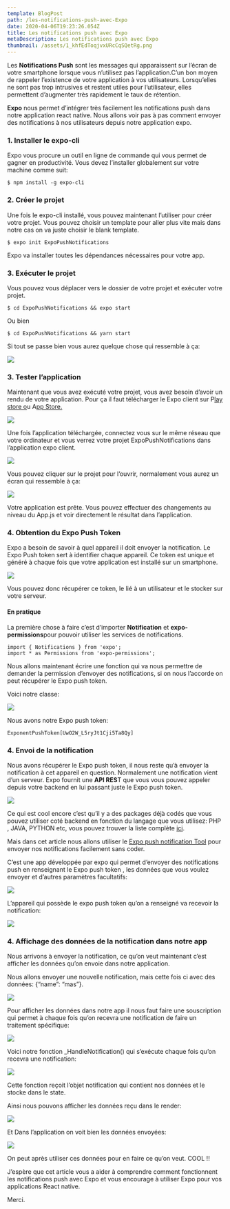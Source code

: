 ```yaml
---
template: BlogPost
path: /les-notifications-push-avec-Expo
date: 2020-04-06T19:23:26.054Z
title: Les notifications push avec Expo
metaDescription: Les notifications push avec Expo
thumbnail: /assets/1_khfEdToqjvxURcCqSQetRg.png
---
```

Les **Notifications Push** sont les messages qui apparaissent sur l’écran de votre smartphone lorsque vous n’utilisez pas l’application.C’un bon moyen de rappeler l’existence de votre application à vos utilisateurs. Lorsqu’elles ne sont pas trop intrusives et restent utiles pour l’utilisateur, elles permettent d’augmenter très rapidement le taux de rétention.

**Expo** nous permet d’intégrer très facilement les notifications push dans notre application react native. Nous allons voir pas à pas comment envoyer des notifications à nos utilisateurs depuis notre application expo.

### 1. Installer le expo-cli

Expo vous procure un outil en ligne de commande qui vous permet de gagner en productivité. Vous devez l’installer globalement sur votre machine comme suit:

```
$ npm install -g expo-cli
```

### 2. Créer le projet

Une fois le expo-cli installé, vous pouvez maintenant l’utiliser pour créer votre projet. Vous pouvez choisir un template pour aller plus vite mais dans notre cas on va juste choisir le blank template.

```
$ expo init ExpoPushNotifications
```

Expo va installer toutes les dépendances nécessaires pour votre app.

### 3. Exécuter le projet

Vous pouvez vous déplacer vers le dossier de votre projet et exécuter votre projet.

```
$ cd ExpoPushNotifications && expo start
```

Ou bien

```
$ cd ExpoPushNotifications && yarn start
```

Si tout se passe bien vous aurez quelque chose qui ressemble à ça:

![](https://cdn-images-1.medium.com/max/1600/1*y2Ncyk2CkPvUgqdPC-uS0Q.png)

### 3. Tester l’application

Maintenant que vous avez exécuté votre projet, vous avez besoin d’avoir un rendu de votre application. Pour ça il faut télécharger le Expo client sur P[lay store o](https://play.google.com/store/apps/details?id=host.exp.exponent&referrer=www)u A[pp Store.](https://apps.apple.com/app/apple-store/id982107779)

![](https://cdn-images-1.medium.com/max/1600/1*O0gi8HJkCyY0kZYtwljFig.png)

Une fois l’application téléchargée, connectez vous sur le même réseau que votre ordinateur et vous verrez votre projet ExpoPushNotifications dans l’application expo client.

![](https://cdn-images-1.medium.com/max/1600/1*0Dtbvcda-O-AIB15BYrqUQ.png)

Vous pouvez cliquer sur le projet pour l’ouvrir, normalement vous aurez un écran qui ressemble à ça:

![](https://cdn-images-1.medium.com/max/1600/1*BdnFsjUSyYLGR5yNscyKtg.png)

Votre application est prête. Vous pouvez effectuer des changements au niveau du App.js et voir directement le résultat dans l’application.

### 4. Obtention du Expo Push Token

Expo a besoin de savoir à quel appareil il doit envoyer la notification. Le Expo Push token sert à identifier chaque appareil. Ce token est unique et généré à chaque fois que votre application est installé sur un smartphone.

![](https://cdn-images-1.medium.com/max/1600/1*bpYB6TR637uEp6dgLmp8qg.png)

Vous pouvez donc récupérer ce token, le lié à un utilisateur et le stocker sur votre serveur.

#### En pratique

La première chose à faire c’est d’importer **Notification** et **expo-permissions**pour pouvoir utiliser les services de notifications.

```
import { Notifications } from 'expo';
import * as Permissions from 'expo-permissions';
```

Nous allons maintenant écrire une fonction qui va nous permettre de demander la permission d’envoyer des notifications, si on nous l’accorde on peut récupérer le Expo push token.

Voici notre classe:

![](https://cdn-images-1.medium.com/max/1600/1*E5HGCZLMh-L8aKbyrMFqoA.png)

Nous avons notre Expo push token:

```
ExponentPushToken[UwO2W_L5ryJt1Cji5Ta8Qy]
```

### 4. Envoi de la notification

Nous avons récupérer le Expo push token, il nous reste qu’à envoyer la notification à cet appareil en question. Normalement une notification vient d’un serveur. Expo fournit une **API RES**T que vous vous pouvez appeler depuis votre backend en lui passant juste le Expo push token.

![](https://cdn-images-1.medium.com/max/1600/1*6hKzAdWXzNWLK2P8s_MXRw.png)

Ce qui est cool encore c’est qu’il y a des packages déjà codés que vous pouvez utiliser coté backend en fonction du langage que vous utilisez: PHP , JAVA, PYTHON etc, vous pouvez trouver la liste complète [ici](https://docs.expo.io/versions/v37.0.0/guides/push-notifications/).

Mais dans cet article nous allons utiliser le [Expo push notification Tool](https://expo.io/notifications) pour envoyer nos notifications facilement sans coder.

C’est une app développée par expo qui permet d’envoyer des notifications push en renseignant le Expo push token , les données que vous voulez envoyer et d’autres paramètres facultatifs:

![](https://cdn-images-1.medium.com/max/1600/1*XPHBnqXisS0X9-vJI6Qxig.png)

L’appareil qui possède le expo push token qu’on a renseigné va recevoir la notification:

![](https://cdn-images-1.medium.com/max/1600/1*7FM82pNOLsnCIx9vdCZpRw.png)

### 4. Affichage des données de la notification dans notre app

Nous arrivons à envoyer la notification, ce qu’on veut maintenant c’est afficher les données qu’on envoie dans notre application.

Nous allons envoyer une nouvelle notification, mais cette fois ci avec des données: {“name”: “mas”}.

![](https://cdn-images-1.medium.com/max/1600/1*nod-GQh3uLDUO6eBy0S5gQ.png)

Pour afficher les données dans notre app il nous faut faire une souscription qui permet à chaque fois qu’on recevra une notification de faire un traitement spécifique:

![](https://cdn-images-1.medium.com/max/1600/1*vs7tkRcaui_iq0OyhP0jNw.png)

Voici notre fonction _HandleNotification() qui s’exécute chaque fois qu’on recevra une notification:

![](https://cdn-images-1.medium.com/max/1600/1*AYDDyhpY3CZjEB7gDAqnng.png)

Cette fonction reçoit l’objet notification qui contient nos données et le stocke dans le state.

Ainsi nous pouvons afficher les données reçu dans le render:

![](https://cdn-images-1.medium.com/max/1600/1*0GYOYGNuZKdXsm8JJjD9Dw.png)

Et Dans l’application on voit bien les données envoyées:

![](https://cdn-images-1.medium.com/max/1600/1*7qLRlu0DN0bPNg_pxMKGLw.png)

On peut après utiliser ces données pour en faire ce qu’on veut. COOL !!

J’espère que cet article vous a aider à comprendre comment fonctionnent les notifications push avec Expo et vous encourage à utiliser Expo pour vos applications React native.

Merci.
